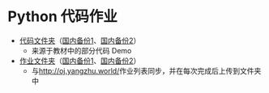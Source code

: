 # Python 代码作业
* [代码文件夹](https://github.com/huobaohuangxu/Python-homework/tree/main/%E4%BB%A3%E7%A0%81)（[国内备份1](https://gitee.com/huobaohuangxu/Python-homework/tree/main/%E4%BB%A3%E7%A0%81)、[国内备份2](https://huobaohuangxu.coding.net/public/Python-Homework/Python-Homework/git/files/main/%E4%BB%A3%E7%A0%81)）
    + 来源于教材中的部分代码 Demo
* [作业文件夹](https://github.com/huobaohuangxu/Python-homework/tree/main/%E4%BD%9C%E4%B8%9A)（[国内备份1](https://gitee.com/huobaohuangxu/Python-homework/tree/main/%E4%BD%9C%E4%B8%9A)、[国内备份2](https://huobaohuangxu.coding.net/public/Python-Homework/Python-Homework/git/files/main/%E4%BD%9C%E4%B8%9A)）
    + 与<http://oj.yangzhu.world/>作业列表同步，并在每次完成后上传到文件夹中
